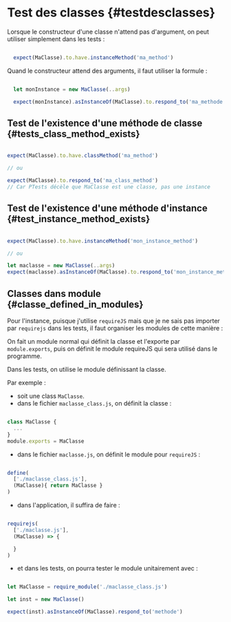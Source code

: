 # Test des classes {#testdesclasses}

Lorsque le constructeur d'une classe n'attend pas d'argument, on peut utiliser simplement dans les tests :

```js

  expect(MaClasse).to.have.instanceMethod('ma_method')

```

Quand le constructeur attend des arguments, il faut utiliser la formule :

```js

  let monInstance = new MaClasse(..args)

  expect(monInstance).asInstanceOf(MaClasse).to.respond_to('ma_methode')

```

## Test de l'existence d'une méthode de classe {#tests_class_method_exists}

```js

expect(MaClasse).to.have.classMethod('ma_method')

// ou

expect(MaClasse).to.respond_to('ma_class_method')
// Car PTests décèle que MaClasse est une classe, pas une instance

```

## Test de l'existence d'une méthode d'instance {#test_instance_method_exists}


```js

expect(MaClasse).to.have.instanceMethod('mon_instance_method')

// ou

let maclasse = new MaClasse(..args)
expect(maclasse).asInstanceOf(MaClasse).to.respond_to('mon_instance_method')

```


## Classes dans module {#classe_defined_in_modules}

Pour l'instance, puisque j'utilise `requireJS` mais que je ne sais pas importer par `requirejs` dans les tests, il faut organiser les modules de cette manière :

On fait un module normal qui définit la classe et l'exporte par `module.exports`, puis on définit le module requireJS qui sera utilisé dans le programme.

Dans les tests, on utilise le module définissant la classe.

Par exemple :

* soit une class `MaClasse`.
* dans le fichier `maclasse_class.js`, on définit la classe :

```js

class MaClasse {
  ...
}
module.exports = MaClasse

```

* dans le fichier `maclasse.js`, on définit le module pour `requireJS` :

```js

define(
  ['./maclasse_class.js'],
  (MaClasse){ return MaClasse }
)

```

* dans l'application, il suffira de faire :

```js

requirejs(
  ['./maclasse.js'],
  (MaClasse) => {

  }
)
```

* et dans les tests, on pourra tester le module unitairement avec :

```js

let MaClasse = require_module('./maclasse_class.js')

let inst = new MaClasse()

expect(inst).asInstanceOf(MaClasse).respond_to('methode')

```
